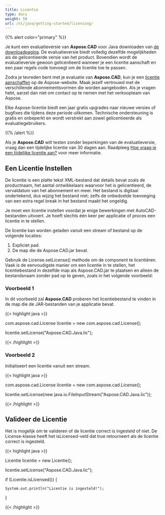 ```yaml
---
title: Licentie
type: docs
weight: 50
url: /nl/java/getting-started/licensing/
---
```


{{% alert color="primary" %}}

Je kunt een evaluatieversie van **Aspose.CAD** voor Java downloaden van [de downloadpagina](https://releases.aspose.com/java/repo/com/aspose/aspose-cad/). De evaluatieversie biedt volledig dezelfde mogelijkheden als de gelicentieerde versie van het product. Bovendien wordt de evaluatieversie gewoon gelicentieerd wanneer je een licentie aanschaft en een paar regels code toevoegt om de licentie toe te passen.

Zodra je tevreden bent met je evaluatie van **Aspose.CAD**, kun je een [licentie aanschaffen](https://purchase.aspose.com/buy) op de Aspose-website. Maak jezelf vertrouwd met de verschillende abonnementsvormen die worden aangeboden. Als je vragen hebt, aarzel dan niet om contact op te nemen met het verkoopteam van Aspose.

Elke Aspose-licentie biedt een jaar gratis upgrades naar nieuwe versies of bugfixes die tijdens deze periode uitkomen. Technische ondersteuning is gratis en onbeperkt en wordt verstrekt aan zowel gelicentieerde als evaluatiegebruikers.

{{% /alert %}}

Als je **Aspose.CAD** wilt testen zonder beperkingen van de evaluatieversie, vraag dan een tijdelijke licentie van 30 dagen aan. Raadpleeg [Hoe vraag je een tijdelijke licentie aan?](https://purchase.aspose.com/temporary-license) voor meer informatie.

## **Een Licentie Instellen**

De licentie is een platte tekst XML-bestand dat details bevat zoals de productnaam, het aantal ontwikkelaars waarvoor het is gelicentieerd, de vervaldatum van het abonnement en meer. Het bestand is digitaal ondertekend, dus wijzig het bestand niet; zelfs de onbedoelde toevoeging van een extra regel break in het bestand maakt het ongeldig.

Je moet een licentie instellen voordat je enige bewerkingen met AutoCAD-bestanden uitvoert. Je hoeft slechts één keer per applicatie of proces een licentie in te stellen.

De licentie kan worden geladen vanuit een stream of bestand op de volgende locaties:

1. Expliciet pad.
1. De map die de Aspose.CAD.jar bevat.

Gebruik de License.setLicense() methode om de component te licentiëren. Vaak is de eenvoudigste manier om een licentie in te stellen, het licentiebestand in dezelfde map als Aspose.CAD.jar te plaatsen en alleen de bestandsnaam zonder pad op te geven, zoals in het volgende voorbeeld:

### **Voorbeeld 1**

In dit voorbeeld zal **Aspose.CAD** proberen het licentiebestand te vinden in de map die de JAR-bestanden van je applicatie bevat.

{{< highlight java >}}

com.aspose.cad.License licentie = new com.aspose.cad.License();

licentie.setLicense("Aspose.CAD.Java.lic");

{{< /highlight >}}

### **Voorbeeld 2**

Initialiseert een licentie vanuit een stream.

{{< highlight java >}}

com.aspose.cad.License licentie = new com.aspose.cad.License();

licentie.setLicense(new java.io.FileInputStream("Aspose.CAD.Java.lic"));

{{< /highlight >}}

## **Valideer de Licentie**

Het is mogelijk om te valideren of de licentie correct is ingesteld of niet. De License-klasse heeft het isLicensed-veld dat true retourneert als de licentie correct is ingesteld.

{{< highlight java >}}

Licentie licentie = new Licentie();

licentie.setLicense("Aspose.CAD.Java.lic");

if (Licentie.isLicensed()) {

    System.out.println("Licentie is ingesteld!");

}

{{< /highlight >}}
